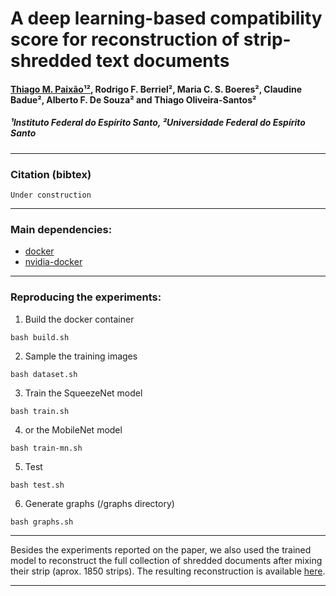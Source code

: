 # A deep learning-based compatibility score for reconstruction of strip-shredded text documents

#### [Thiago M. Paixão¹²](http://sites.google.com/site/professorpx), Rodrigo F. Berriel², Maria C. S. Boeres², Claudine Badue², Alberto F. De Souza² and Thiago Oliveira-Santos²
##### ¹Instituto Federal do Espírito Santo, ²Universidade Federal do Espírito Santo

___

### Citation (bibtex)
```
Under construction
```
___

### Main dependencies:
* [docker](https://docs.docker.com/install/linux/docker-ce/ubuntu/)
* [nvidia-docker](https://github.com/NVIDIA/nvidia-docker)

___

### Reproducing the experiments:
1. Build the docker container
```
bash build.sh
```
2. Sample the training images
```
bash dataset.sh
```
3. Train the SqueezeNet model
```
bash train.sh
```
4. or the MobileNet model
```
bash train-mn.sh
```
5. Test
```
bash test.sh
```
6. Generate graphs (/graphs directory)
```
bash graphs.sh
```

___

Besides the experiments reported on the paper, we also used the trained model to reconstruct the full collection of shredded documents after mixing their strip (aprox. 1850 strips). The resulting reconstruction is available  [here](https://daringfireball.net/projects/markdown/).
___

